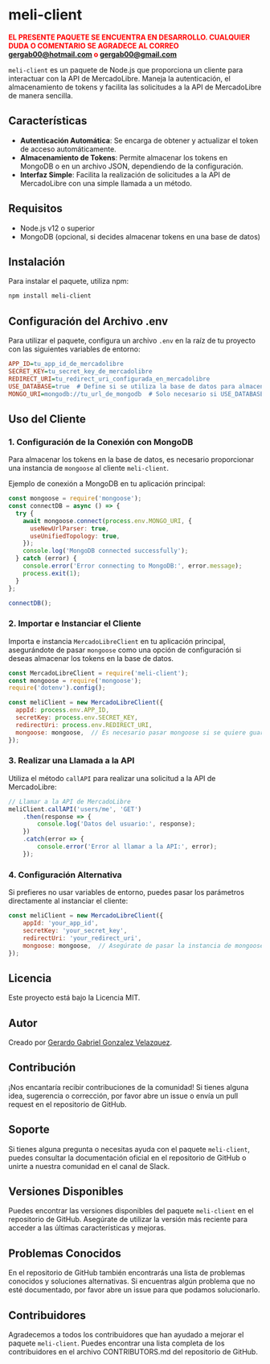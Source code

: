 # meli-client

<span style="color:red"><b>EL PRESENTE PAQUETE SE ENCUENTRA EN DESARROLLO. CUALQUIER DUDA O COMENTARIO SE AGRADECE AL CORREO [gergab00@hotmail.com](mailto:gergab00@hotmail.com) o [gergab00@gmail.com](mailto:gergab00@gmail.com)</b></span>

`meli-client` es un paquete de Node.js que proporciona un cliente para interactuar con la API de MercadoLibre. Maneja la autenticación, el almacenamiento de tokens y facilita las solicitudes a la API de MercadoLibre de manera sencilla.

## Características

- **Autenticación Automática**: Se encarga de obtener y actualizar el token de acceso automáticamente.
- **Almacenamiento de Tokens**: Permite almacenar los tokens en MongoDB o en un archivo JSON, dependiendo de la configuración.
- **Interfaz Simple**: Facilita la realización de solicitudes a la API de MercadoLibre con una simple llamada a un método.

## Requisitos

- Node.js v12 o superior
- MongoDB (opcional, si decides almacenar tokens en una base de datos)

## Instalación

Para instalar el paquete, utiliza npm:

```bash
npm install meli-client
```

## Configuración del Archivo .env

Para utilizar el paquete, configura un archivo `.env` en la raíz de tu proyecto con las siguientes variables de entorno:

```ini
APP_ID=tu_app_id_de_mercadolibre
SECRET_KEY=tu_secret_key_de_mercadolibre
REDIRECT_URI=tu_redirect_uri_configurada_en_mercadolibre
USE_DATABASE=true  # Define si se utiliza la base de datos para almacenar tokens (true/false)
MONGO_URI=mongodb://tu_url_de_mongodb  # Solo necesario si USE_DATABASE es true
```

## Uso del Cliente

### 1. Configuración de la Conexión con MongoDB

Para almacenar los tokens en la base de datos, es necesario proporcionar una instancia de `mongoose` al cliente `meli-client`. 

Ejemplo de conexión a MongoDB en tu aplicación principal:

```javascript
const mongoose = require('mongoose');
const connectDB = async () => {
  try {
    await mongoose.connect(process.env.MONGO_URI, {
      useNewUrlParser: true,
      useUnifiedTopology: true,
    });
    console.log('MongoDB connected successfully');
  } catch (error) {
    console.error('Error connecting to MongoDB:', error.message);
    process.exit(1);
  }
};

connectDB();
```

### 2. Importar e Instanciar el Cliente

Importa e instancia `MercadoLibreClient` en tu aplicación principal, asegurándote de pasar `mongoose` como una opción de configuración si deseas almacenar los tokens en la base de datos.

```javascript
const MercadoLibreClient = require('meli-client');
const mongoose = require('mongoose');
require('dotenv').config();

const meliClient = new MercadoLibreClient({
  appId: process.env.APP_ID,
  secretKey: process.env.SECRET_KEY,
  redirectUri: process.env.REDIRECT_URI,
  mongoose: mongoose,  // Es necesario pasar mongoose si se quiere guardar en la BD
});
```

### 3. Realizar una Llamada a la API

Utiliza el método `callAPI` para realizar una solicitud a la API de MercadoLibre:

```javascript
// Llamar a la API de MercadoLibre
meliClient.callAPI('users/me', 'GET')
    .then(response => {
        console.log('Datos del usuario:', response);
    })
    .catch(error => {
        console.error('Error al llamar a la API:', error);
    });
```

### 4. Configuración Alternativa

Si prefieres no usar variables de entorno, puedes pasar los parámetros directamente al instanciar el cliente:

```javascript
const meliClient = new MercadoLibreClient({
    appId: 'your_app_id',
    secretKey: 'your_secret_key',
    redirectUri: 'your_redirect_uri',
    mongoose: mongoose,  // Asegúrate de pasar la instancia de mongoose si deseas almacenar en BD
});
```

## Licencia

Este proyecto está bajo la Licencia MIT.

## Autor

Creado por [Gerardo Gabriel Gonzalez Velazquez](https://www.linkedin.com/in/gerardo-gabriel-gonzalez-velazquez/).

## Contribución

¡Nos encantaría recibir contribuciones de la comunidad! Si tienes alguna idea, sugerencia o corrección, por favor abre un issue o envía un pull request en el repositorio de GitHub.

## Soporte

Si tienes alguna pregunta o necesitas ayuda con el paquete `meli-client`, puedes consultar la documentación oficial en el repositorio de GitHub o unirte a nuestra comunidad en el canal de Slack.

## Versiones Disponibles

Puedes encontrar las versiones disponibles del paquete `meli-client` en el repositorio de GitHub. Asegúrate de utilizar la versión más reciente para acceder a las últimas características y mejoras.

## Problemas Conocidos

En el repositorio de GitHub también encontrarás una lista de problemas conocidos y soluciones alternativas. Si encuentras algún problema que no esté documentado, por favor abre un issue para que podamos solucionarlo.

## Contribuidores

Agradecemos a todos los contribuidores que han ayudado a mejorar el paquete `meli-client`. Puedes encontrar una lista completa de los contribuidores en el archivo CONTRIBUTORS.md del repositorio de GitHub.

